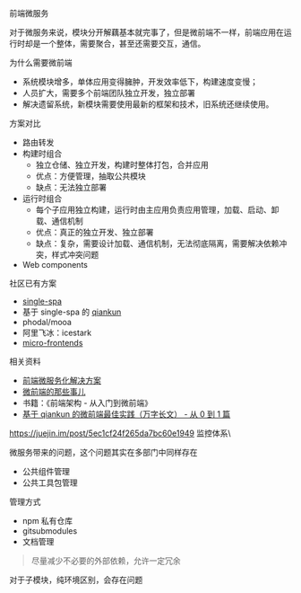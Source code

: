前端微服务

对于微服务来说，模块分开解藕基本就完事了，但是微前端不一样，前端应用在运行时却是一个整体，需要聚合，甚至还需要交互，通信。

为什么需要微前端
* 系统模块增多，单体应用变得臃肿，开发效率低下，构建速度变慢；
* 人员扩大，需要多个前端团队独立开发，独立部署
* 解决遗留系统，新模块需要使用最新的框架和技术，旧系统还继续使用。

方案对比
* 路由转发
* 构建时组合
  * 独立仓储、独立开发，构建时整体打包，合并应用
  * 优点：方便管理，抽取公共模块
  * 缺点：无法独立部署
* 运行时组合
  * 每个子应用独立构建，运行时由主应用负责应用管理，加载、启动、卸载、通信机制
  * 优点：真正的独立开发、独立部署
  * 缺点：复杂，需要设计加载、通信机制，无法彻底隔离，需要解决依赖冲突，样式冲突问题
* Web components

社区已有方案
* [single-spa](https://github.com/CanopyTax/single-spa)
* 基于 single-spa 的 [qiankun](https://github.com/umijs/qiankun)
* phodal/mooa
* 阿里飞冰：icestark
* [micro-frontends](https://github.com/neuland/micro-frontends)



相关资料
* [前端微服务化解决方案](https://alili.tech/archive/ea599f7c/)
* [微前端的那些事儿](https://microfrontends.cn)
* 书籍：《前端架构 - 从入门到微前端》
* [基于 qiankun 的微前端最佳实践（万字长文） - 从 0 到 1 篇](https://juejin.im/post/5ebbd2986fb9a0432f0fff86)

https://juejin.im/post/5ec1cf24f265da7bc60e1949 监控体系\

微服务带来的问题，这个问题其实在多部门中同样存在
* 公共组件管理
* 公共工具包管理

管理方式
* npm 私有仓库
* gitsubmodules
* 文档管理

> 尽量减少不必要的外部依赖，允许一定冗余

对于子模块，纯环境区别，会存在问题